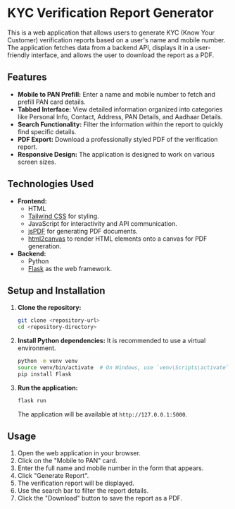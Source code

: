 # KYC Verification Report Generator

This is a web application that allows users to generate KYC (Know Your Customer) verification reports based on a user's name and mobile number. The application fetches data from a backend API, displays it in a user-friendly interface, and allows the user to download the report as a PDF.

## Features

*   **Mobile to PAN Prefill:** Enter a name and mobile number to fetch and prefill PAN card details.
*   **Tabbed Interface:** View detailed information organized into categories like Personal Info, Contact, Address, PAN Details, and Aadhaar Details.
*   **Search Functionality:** Filter the information within the report to quickly find specific details.
*   **PDF Export:** Download a professionally styled PDF of the verification report.
*   **Responsive Design:** The application is designed to work on various screen sizes.

## Technologies Used

*   **Frontend:**
    *   HTML
    *   [Tailwind CSS](https://tailwindcss.com/) for styling.
    *   JavaScript for interactivity and API communication.
    *   [jsPDF](https://github.com/parallax/jsPDF) for generating PDF documents.
    *   [html2canvas](https://html2canvas.hertzen.com/) to render HTML elements onto a canvas for PDF generation.
*   **Backend:**
    *   Python
    *   [Flask](https://flask.palletsprojects.com/) as the web framework.

## Setup and Installation

1.  **Clone the repository:**
    ```bash
    git clone <repository-url>
    cd <repository-directory>
    ```

2.  **Install Python dependencies:**
    It is recommended to use a virtual environment.
    ```bash
    python -m venv venv
    source venv/bin/activate  # On Windows, use `venv\Scripts\activate`
    pip install Flask
    ```

3.  **Run the application:**
    ```bash
    flask run
    ```
    The application will be available at `http://127.0.0.1:5000`.

## Usage

1.  Open the web application in your browser.
2.  Click on the "Mobile to PAN" card.
3.  Enter the full name and mobile number in the form that appears.
4.  Click "Generate Report".
5.  The verification report will be displayed.
6.  Use the search bar to filter the report details.
7.  Click the "Download" button to save the report as a PDF.
